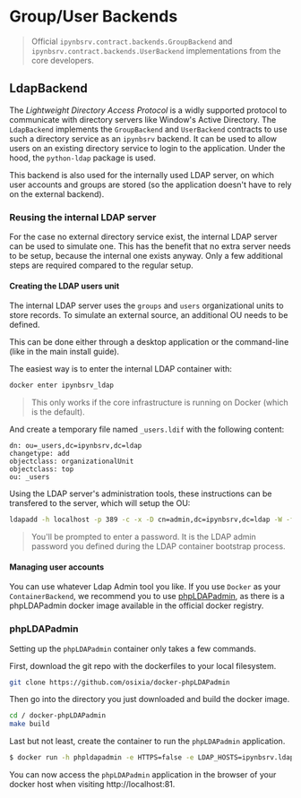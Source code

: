 # Group/User Backends

> Official `ipynbsrv.contract.backends.GroupBackend` and `ipynbsrv.contract.backends.UserBackend` implementations from the core developers.

## LdapBackend

The *Lightweight Directory Access Protocol* is a widly supported protocol to communicate with directory servers like Window's Active Directory. The `LdapBackend` implements the `GroupBackend` and `UserBackend` contracts to use such a directory service as an `ipynbsrv` backend. It can be used to allow users on an existing directory service to login to the application. Under the hood, the `python-ldap` package is used.

This backend is also used for the internally used LDAP server, on which user accounts and groups are stored (so the application doesn't have to rely on the external backend).

### Reusing the internal LDAP server

For the case no external directory service exist, the internal LDAP server can be used to simulate one. This has the benefit that no extra server needs to be setup, because the internal one exists anyway. Only a few additional steps are required compared to the regular setup.

#### Creating the LDAP users unit

The internal LDAP server uses the `groups` and `users` organizational units to store records. To simulate an external source, an additional OU needs to be defined.

This can be done either through a desktop application or the command-line (like in the main install guide).

The easiest way is to enter the internal LDAP container with:

```bash
docker enter ipynbsrv_ldap
```

> This only works if the core infrastructure is running on Docker (which is the default).

And create a temporary file named `_users.ldif` with the following content:

```
dn: ou=_users,dc=ipynbsrv,dc=ldap
changetype: add
objectclass: organizationalUnit
objectclass: top
ou: _users
```

Using the LDAP server's administration tools, these instructions can be transfered to the server, which will setup the OU:

```bash
ldapadd -h localhost -p 389 -c -x -D cn=admin,dc=ipynbsrv,dc=ldap -W -f _users.ldif
```

> You'll be prompted to enter a password. It is the LDAP admin password you defined during the LDAP container bootstrap process.

#### Managing user accounts

You can use whatever Ldap Admin tool you like. If you use `Docker` as your `ContainerBackend`, we recommend you to use [phpLDAPadmin](http://phpldapadmin.sourceforge.net/wiki/index.php/Main_Page), as there is a phpLDAPadmin docker image available in the official docker registry.

### phpLDAPadmin
Setting up the `phpLDAPadmin` container only takes a few commands.

First, download the git repo with the dockerfiles to your local filesystem.

```bash
git clone https://github.com/osixia/docker-phpLDAPadmin
```

Then go into the directory you just downloaded and build the docker image.
```bash
cd / docker-phpLDAPadmin
make build
```

Last but not least, create the container to run the `phpLDAPadmin` application.

```bash
$ docker run -h phpldapadmin -e HTTPS=false -e LDAP_HOSTS=ipynbsrv.ldap -d --link ipynbsrv.ldap:ipynbsrv.ldap -p 81:80 --name ipynbsrv_phpldapadmin osixia/phpldapadmin:latest
```

You can now access the `phpLDAPadmin` application in the browser of your docker host when visiting http://localhost:81.
